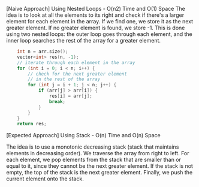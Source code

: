 <p>[Naive Approach] Using Nested Loops - O(n2) Time and O(1) Space
The idea is to look at all the elements to its right and check if there's a larger element for each element in the array. If we find one, we store it as the next greater element. If no greater element is found, we store -1. This is done using two nested loops: the outer loop goes through each element, and the inner loop searches the rest of the array for a greater element.</p>

```cpp
    int n = arr.size();
    vector<int> res(n, -1);
    // iterate through each element in the array
    for (int i = 0; i < n; i++) {
        // check for the next greater element
        // in the rest of the array
        for (int j = i + 1; j < n; j++) {
            if (arr[j] > arr[i]) {
                res[i] = arr[j];
                break;
            }
        }
    }
    return res;
```
<p>[Expected Approach] Using Stack - O(n) Time and O(n) Space
<p>The idea is to use a monotonic decreasing stack (stack that maintains elements in decreasing order). We traverse the array from right to left. For each element, we pop elements from the stack that are smaller than or equal to it, since they cannot be the next greater element. If the stack is not empty, the top of the stack is the next greater element. Finally, we push the current element onto the stack.</p></p>
